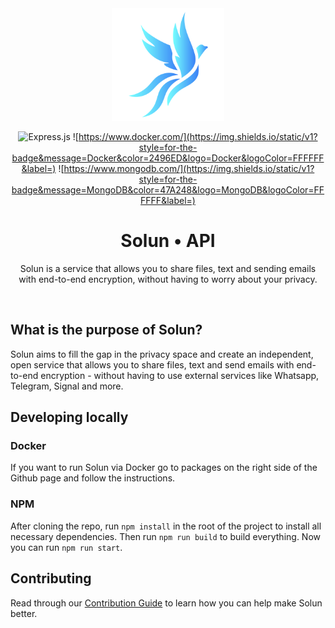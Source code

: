 <div align="center">
  
  <a href="https://solun.pm">
    <img width="180" src="https://raw.githubusercontent.com/solun-pm/solun-concepts/main/logo/logo.svg"/>
  </a>

  <p align="center">

![[Express.js](https://expressjs.com/)](https://img.shields.io/badge/express.js-%23404d59.svg?style=for-the-badge&logo=express&logoColor=%2361DAFB)
![https://www.docker.com/](https://img.shields.io/static/v1?style=for-the-badge&message=Docker&color=2496ED&logo=Docker&logoColor=FFFFFF&label=)
![https://www.mongodb.com/](https://img.shields.io/static/v1?style=for-the-badge&message=MongoDB&color=47A248&logo=MongoDB&logoColor=FFFFFF&label=)

  </p>

  <h1 align="center">Solun • API</h1>

  <p align="center">
    Solun is a service that allows you to share files, text and sending emails with end-to-end encryption, without having to worry about your privacy.
  </p>

</div>

<br>

## What is the purpose of Solun?

Solun aims to fill the gap in the privacy space and create an independent, open service that allows you to share files, text and send emails with end-to-end encryption - without having to use external services like
Whatsapp, Telegram, Signal and more.

## Developing locally

### Docker

If you want to run Solun via Docker go to packages on the right side of the Github page and follow the instructions.

### NPM

After cloning the repo, run `npm install` in the root of the project to install all necessary dependencies. Then run `npm run build` to build everything. Now you can run `npm run start`.

## Contributing

Read through our [Contribution Guide](./CONTRIBUTING.md) to learn how you can help make Solun better.
